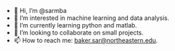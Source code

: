 - 👋 Hi, I’m @sarmba
- 👀 I’m interested in machine learning and data analysis.
- 🌱 I’m currently learning python and matlab.
- 💞️ I’m looking to collaborate on small projects.
- 📫 How to reach me: baker.sar@northeastern.edu.

<!---
sarmba/sarmba is a ✨ special ✨ repository because its `README.md` (this file) appears on your GitHub profile.
You can click the Preview link to take a look at your changes.
--->
